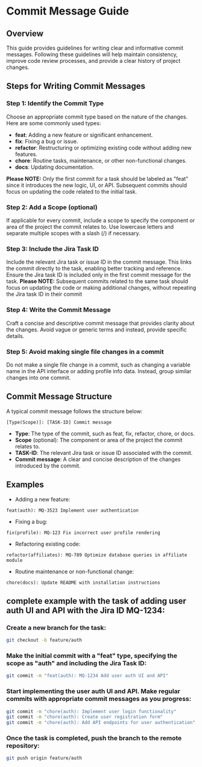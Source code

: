 # Commit Message Guide

## Overview
This guide provides guidelines for writing clear and informative commit messages. Following these guidelines will help maintain consistency, improve code review processes, and provide a clear history of project changes.

## Steps for Writing Commit Messages

### Step 1: Identify the Commit Type
Choose an appropriate commit type based on the nature of the changes. Here are some commonly used types:
- **feat**: Adding a new feature or significant enhancement.
- **fix**: Fixing a bug or issue.
- **refactor**: Restructuring or optimizing existing code without adding new features.
- **chore**: Routine tasks, maintenance, or other non-functional changes.
- **docs**: Updating documentation.

**Please NOTE:** Only the first commit for a task should be labeled as "feat" since it introduces the new logic, UI, or API. Subsequent commits should focus on updating the code related to the initial task.

### Step 2: Add a Scope (optional)
If applicable for every commit, include a scope to specify the component or area of the project the commit relates to. Use lowercase letters and separate multiple scopes with a slash (/) if necessary.

### Step 3: Include the Jira Task ID
Include the relevant Jira task or issue ID in the commit message. This links the commit directly to the task, enabling better tracking and reference. Ensure the Jira task ID is included only in the first commit message for the task.
**Please NOTE:** Subsequent commits related to the same task should focus on updating the code or making additional changes, without repeating the Jira task ID in their commit 

### Step 4: Write the Commit Message
Craft a concise and descriptive commit message that provides clarity about the changes. Avoid vague or generic terms and instead, provide specific details. 

### Step 5: Avoid making single file changes in a commit
Do not make a single file change in a commit, such as changing a variable name in the API interface or adding profile info data. Instead, group similar changes into one commit.

## Commit Message Structure

A typical commit message follows the structure below:

```
[Type(Scope)]: [TASK-ID] Commit message
```

- **Type**: The type of the commit, such as feat, fix, refactor, chore, or docs.
- **Scope** (optional): The component or area of the project the commit relates to.
- **TASK-ID**: The relevant Jira task or issue ID associated with the commit.
- **Commit message**: A clear and concise description of the changes introduced by the commit.

## Examples

- Adding a new feature:
```
feat(auth): MQ-3523 Implement user authentication
```
- Fixing a bug:
```
fix(profile): MQ-123 Fix incorrect user profile rendering
```
- Refactoring existing code:
```
refactor(affiliates): MQ-789 Optimize database queries in affiliate module
```
- Routine maintenance or non-functional change:
```
chore(docs): Update README with installation instructions
```

## complete example with the task of adding user auth UI and API with the Jira ID MQ-1234:
### Create a new branch for the task:
```bash
git checkout -b feature/auth
```
### Make the initial commit with a "feat" type, specifying the scope as "auth" and including the Jira Task ID:
```bash
git commit -m "feat(auth): MQ-1234 Add user auth UI and API"
```
### Start implementing the user auth UI and API. Make regular commits with appropriate commit messages as you progress:
```bash
git commit -m "chore(auth): Implement user login functionality"
git commit -m "chore(auth): Create user registration form"
git commit -m "chore(auth): Add API endpoints for user authentication"
```
### Once the task is completed, push the branch to the remote repository:
```bash
git push origin feature/auth
```

